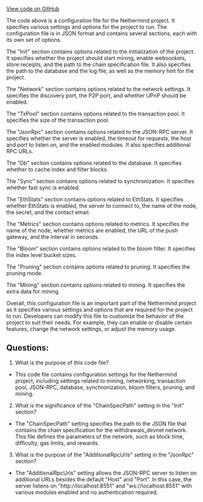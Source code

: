 [View code on GitHub](https://github.com/NethermindEth/nethermind/src/Nethermind/Nethermind.Runner/configs/withdrawals_devnet.cfg)

The code above is a configuration file for the Nethermind project. It specifies various settings and options for the project to run. The configuration file is in JSON format and contains several sections, each with its own set of options.

The "Init" section contains options related to the initialization of the project. It specifies whether the project should start mining, enable websockets, store receipts, and the path to the chain specification file. It also specifies the path to the database and the log file, as well as the memory hint for the project.

The "Network" section contains options related to the network settings. It specifies the discovery port, the P2P port, and whether UPnP should be enabled.

The "TxPool" section contains options related to the transaction pool. It specifies the size of the transaction pool.

The "JsonRpc" section contains options related to the JSON-RPC server. It specifies whether the server is enabled, the timeout for requests, the host and port to listen on, and the enabled modules. It also specifies additional RPC URLs.

The "Db" section contains options related to the database. It specifies whether to cache index and filter blocks.

The "Sync" section contains options related to synchronization. It specifies whether fast sync is enabled.

The "EthStats" section contains options related to EthStats. It specifies whether EthStats is enabled, the server to connect to, the name of the node, the secret, and the contact email.

The "Metrics" section contains options related to metrics. It specifies the name of the node, whether metrics are enabled, the URL of the push gateway, and the interval in seconds.

The "Bloom" section contains options related to the bloom filter. It specifies the index level bucket sizes.

The "Pruning" section contains options related to pruning. It specifies the pruning mode.

The "Mining" section contains options related to mining. It specifies the extra data for mining.

Overall, this configuration file is an important part of the Nethermind project as it specifies various settings and options that are required for the project to run. Developers can modify this file to customize the behavior of the project to suit their needs. For example, they can enable or disable certain features, change the network settings, or adjust the memory usage.
## Questions: 
 1. What is the purpose of this code file?
- This code file contains configuration settings for the Nethermind project, including settings related to mining, networking, transaction pool, JSON-RPC, database, synchronization, bloom filters, pruning, and mining.

2. What is the significance of the "ChainSpecPath" setting in the "Init" section?
- The "ChainSpecPath" setting specifies the path to the JSON file that contains the chain specification for the withdrawals_devnet network. This file defines the parameters of the network, such as block time, difficulty, gas limits, and rewards.

3. What is the purpose of the "AdditionalRpcUrls" setting in the "JsonRpc" section?
- The "AdditionalRpcUrls" setting allows the JSON-RPC server to listen on additional URLs besides the default "Host" and "Port". In this case, the server listens on "http://localhost:8551" and "ws://localhost:8551" with various modules enabled and no authentication required.